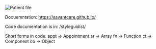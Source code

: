 ![Patient file](./docs/ui/images/patient-file.png)

Docuemntation: https://savantcare.github.io/

Code documentation is in: /styleguidist/

Short forms in code:
appt -> Appointment
ar -> Array
fn -> Function
ct -> Component
ob -> Object